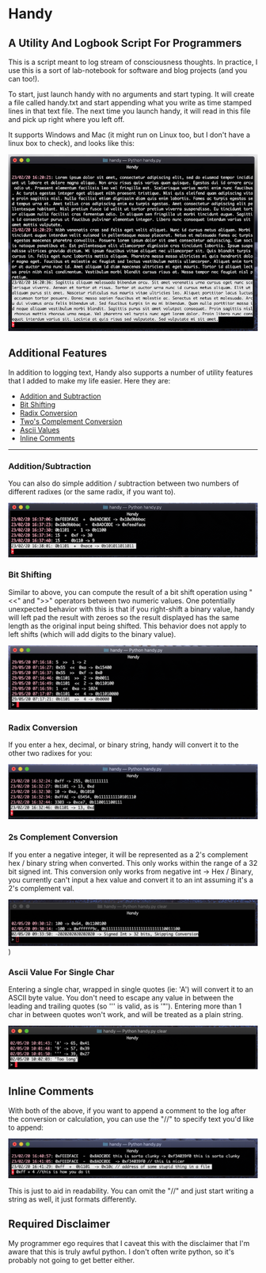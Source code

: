 # Handy
## A Utility And Logbook Script For Programmers

This is a script meant to log stream of consciousness thoughts. In practice, I use this is a sort of lab-notebook for software and blog projects (and you can too!). 

To start, just launch handy with no arguments and start typing. It will create a file called handy.txt and start appending what you write as time stamped lines in that text file. The next time you launch handy, it will read in this file and pick up right where you left off. 

It supports Windows and Mac (it might run on Linux too, but I don't have a linux box to check), and looks like this: 

![screenshot showing how it handles entering basic text strings](https://github.com/khalladay/handy/blob/master/example_images/text_example.png?raw=true)

## Additional Features
In addition to logging text, Handy also supports a number of utility features that I added to make my life easier. Here they are: 

* [Addition and Subtraction](#Addition-and-Subtraction)
* [Bit Shifting](#bit-shifting)
* [Radix Conversion](#radix-conversion)
* [Two's Complement Conversion](#2s-complement-conversion)
* [Ascii Values](#ascii-value-for-single-char)
* [Inline Comments](#inline-comments)

---

### Addition/Subtraction
You can also do simple addition / subtraction between two numbers of different radixes (or the same radix, if you want to).

![screenshot showing how addition and subtraction works](https://github.com/khalladay/handy/blob/master/example_images/add_subtract.png?raw=true)

### Bit Shifting
Similar to above, you can compute the result of a bit shift operation using "<<" and ">>" operators between two numeric values. One potentially unexpected behavior with this is that if you right-shift a binary value, handy will left pad the result with zeroes so the result displayed has the same length as the original input being shifted. This behavior does not apply to left shifts (which will add digits to the binary value). 

![screenshot showing how bit shifting works](https://github.com/khalladay/handy/blob/master/example_images/bit_shift.png?raw=true)

### Radix Conversion
If you enter a hex, decimal, or binary string, handy will convert it to the other two radixes for you: 

![screenshot showing how radix conversion works](https://github.com/khalladay/handy/blob/master/example_images/radix_conversion.png?raw=true)

### 2s Complement Conversion
If you enter a negative integer, it will be represented as a 2's complement hex / binary string when converted. This only works within the range of a 32 bit signed int. This conversion only works from negative int -> Hex / Binary, you currently can't input a hex value and convert it to an int assuming it's a 2's complement val. 

![screenshot showing how converting a negative int to 2's complement hex/bin strings works](https://github.com/khalladay/handy/blob/master/example_images/negative_int.png?raw=true))

### Ascii Value For Single Char
Entering a single char, wrapped in single quotes (ie: 'A') will convert it to an ASCII byte value. You don't need to escape any value in between the leading and trailing quotes (so ''' is valid, as is '"'). Entering more than 1 char in between quotes won't work, and will be treated as a plain string. 

![screenshot showing how to get the ascii value for a char](https://github.com/khalladay/handy/blob/master/example_images/char_value.png?raw=true)

## Inline Comments
With both of the above, if you want to append a comment to the log after the conversion or calculation, you can use the "//" to specify text you'd like to append: 

![screenshot showing how to add comments to an input string](https://github.com/khalladay/handy/blob/master/example_images/appending_comments.png?raw=true)

This is just to aid in readability. You can omit the "//" and just start writing a string as well, it just formats differently.

## Required Disclaimer
My programmer ego requires that I caveat this with the disclaimer that I'm aware that this is truly awful python. I don't often write python, so it's probably not going to get better either. 